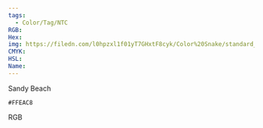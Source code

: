 ```yaml
---
tags:
  - Color/Tag/NTC
RGB:
Hex:
img: https://filedn.com/l0hpzxl1f01yT7GHxtF8cyk/Color%20Snake/standard_csv_to_svg/%23/FFEAC8.svg
CMYK:
HSL:
Name:
---
```

Sandy Beach
```palette
#FFEAC8
```
RGB

